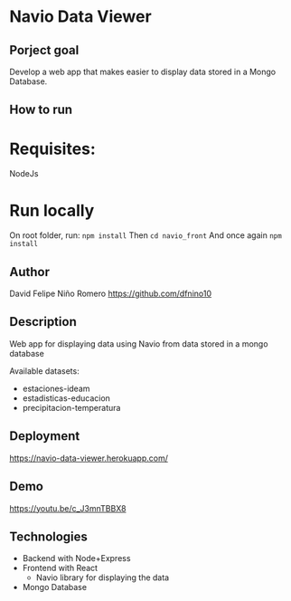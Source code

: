 # Navio Data Viewer


## Porject goal
Develop a web app that makes easier to display data stored in a Mongo Database.

## How to run 

# Requisites:
NodeJs

# Run locally
On root folder, run: 
```npm install```
Then ```cd navio_front``` 
And once again ```npm install```

## Author
 David Felipe Niño Romero
    https://github.com/dfnino10

## Description

Web app for displaying data using Navio from data stored in a mongo database

Available datasets: 
- estaciones-ideam
- estadisticas-educacion
- precipitacion-temperatura

## Deployment

https://navio-data-viewer.herokuapp.com/

## Demo 
https://youtu.be/c_J3mnTBBX8

## Technologies
- Backend with Node+Express
- Frontend with React
   - Navio library for displaying the data
- Mongo Database

